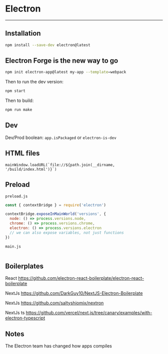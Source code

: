 # Electron

---


## Installation

```bash
npm install --save-dev electron@latest
```


## Electron Forge is the new way to go

```bash
npm init electron-app@latest my-app --template=webpack
```

Then to run the dev version:

```bash
npm start
```

Then to build:

```bash
npm run make
```

## Dev

Dev/Prod boolean: ```app.isPackaged``` or ```electron-is-dev```


## HTML files

```mainWindow.loadURL(`file://${path.join(__dirname, '/build/index.html')}`)```


## Preload

```preload.js```

```javascript
const { contextBridge } = require('electron')

contextBridge.exposeInMainWorld('versions', {
  node: () => process.versions.node,
  chrome: () => process.versions.chrome,
  electron: () => process.versions.electron
  // we can also expose variables, not just functions
})
```

```main.js```

```javascript

```


## Boilerplates

React https://github.com/electron-react-boilerplate/electron-react-boilerplate

NextJs https://github.com/DarkGuy10/NextJS-Electron-Boilerplate

NextJs https://github.com/saltyshiomix/nextron

NextJs ts https://github.com/vercel/next.js/tree/canary/examples/with-electron-typescript


## Notes

The Electron team has changed how apps compiles
